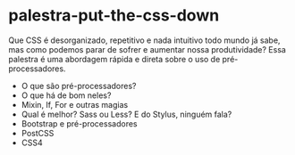 # palestra-put-the-css-down

Que CSS é desorganizado, repetitivo e nada intuitivo todo mundo já sabe, mas como podemos parar de sofrer e aumentar nossa produtividade?
Essa palestra é uma abordagem rápida e direta sobre o uso de pré-processadores.

* O que são pré-processadores?
* O que há de bom neles?
* Mixin, If, For e outras magias
* Qual é melhor? Sass ou Less? E do Stylus, ninguém fala?
* Bootstrap e pré-processadores
* PostCSS
* CSS4